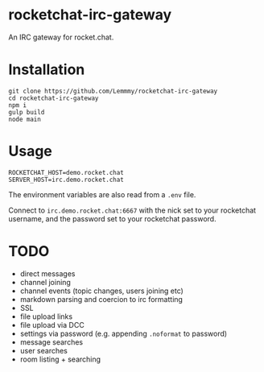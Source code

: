 # rocketchat-irc-gateway

An IRC gateway for rocket.chat.

# Installation

```
git clone https://github.com/Lemmmy/rocketchat-irc-gateway
cd rocketchat-irc-gateway
npm i
gulp build
node main
```

# Usage

```
ROCKETCHAT_HOST=demo.rocket.chat
SERVER_HOST=irc.demo.rocket.chat
```

The environment variables are also read from a `.env` file.

Connect to `irc.demo.rocket.chat:6667` with the nick set to your rocketchat username, and the password set to your rocketchat password.

# TODO

- direct messages
- channel joining
- channel events (topic changes, users joining etc)
- markdown parsing and coercion to irc formatting
- SSL
- file upload links
- file upload via DCC
- settings via password (e.g. appending `.noformat` to password)
- message searches
- user searches
- room listing + searching